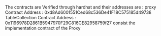 The contracts are Verified through hardhat 
and their addresses are :
proxy Contract Address : 0xd8Ad6001551Ced68c536De41F18C575185d49738
TableCollection Contract Address : 0x1196978D2861B5947970F29C816CE82958759f27
consist the implementation contract of the Proxy
